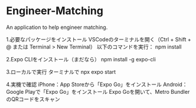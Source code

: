 # Engineer-Matching
An application to help engineer matching.

1.必要なパッケージをインストール
VSCodeのターミナルを開く（Ctrl + Shift + @ または Terminal > New Terminal）
以下のコマンドを実行：
npm install

2.Expo CLIをインストール（まだなら）
npm install -g expo-cli

3.ローカルで実行
ターミナルで
npx expo start

4.実機で確認
iPhone：App Storeから「Expo Go」をインストール
Android：Google Playで「Expo Go」をインストール
Expo Goを開いて、Metro BundlerのQRコードをスキャン
